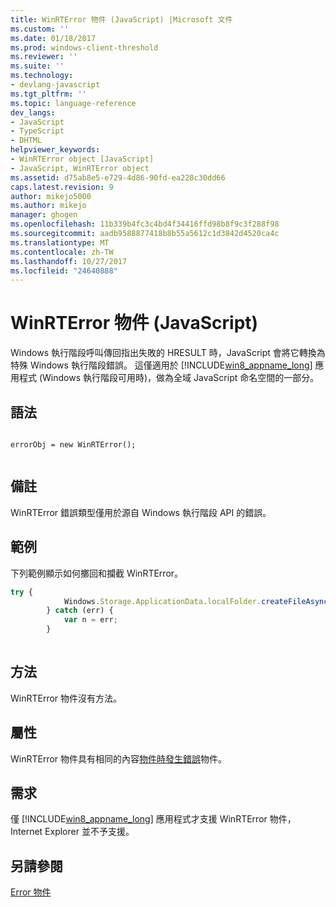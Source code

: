 ```yaml
---
title: WinRTError 物件 (JavaScript) |Microsoft 文件
ms.custom: ''
ms.date: 01/18/2017
ms.prod: windows-client-threshold
ms.reviewer: ''
ms.suite: ''
ms.technology:
- devlang-javascript
ms.tgt_pltfrm: ''
ms.topic: language-reference
dev_langs:
- JavaScript
- TypeScript
- DHTML
helpviewer_keywords:
- WinRTError object [JavaScript]
- JavaScript, WinRTError object
ms.assetid: d75ab8e5-e729-4d86-90fd-ea228c30dd66
caps.latest.revision: 9
author: mikejo5000
ms.author: mikejo
manager: ghogen
ms.openlocfilehash: 11b339b4fc3c4bd4f34416ffd98b8f9c3f288f98
ms.sourcegitcommit: aadb9588877418b8b55a5612c1d3842d4520ca4c
ms.translationtype: MT
ms.contentlocale: zh-TW
ms.lasthandoff: 10/27/2017
ms.locfileid: "24640888"
---
```

# <a name="winrterror-object-javascript"></a>WinRTError 物件 (JavaScript)
Windows 執行階段呼叫傳回指出失敗的 HRESULT 時，JavaScript 會將它轉換為特殊 Windows 執行階段錯誤。 這僅適用於 [!INCLUDE[win8_appname_long](../../javascript/includes/win8-appname-long-md.md)] 應用程式 (Windows 執行階段可用時)，做為全域 JavaScript 命名空間的一部分。  
  
## <a name="syntax"></a>語法  
  
```  
  
errorObj = new WinRTError();  
  
```  
  
## <a name="remarks"></a>備註  
 WinRTError 錯誤類型僅用於源自 Windows 執行階段 API 的錯誤。  
  
## <a name="example"></a>範例  
 下列範例顯示如何擲回和攔截 WinRTError。  
  
```JavaScript  
try {  
            Windows.Storage.ApplicationData.localFolder.createFileAsync("sample.txt");  
        } catch (err) {  
            var n = err;  
        }  
  
```  
  
## <a name="methods"></a>方法  
 WinRTError 物件沒有方法。  
  
## <a name="properties"></a>屬性  
 WinRTError 物件具有相同的內容[物件時發生錯誤](../../javascript/reference/error-object-javascript.md)物件。  
  
## <a name="requirements"></a>需求  
 僅 [!INCLUDE[win8_appname_long](../../javascript/includes/win8-appname-long-md.md)] 應用程式才支援 WinRTError 物件，Internet Explorer 並不予支援。  
  
## <a name="see-also"></a>另請參閱  
 [Error 物件](../../javascript/reference/error-object-javascript.md)